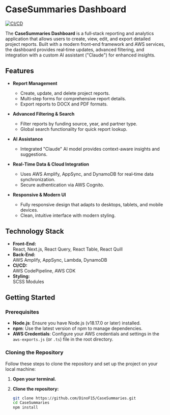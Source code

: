 # CaseSummaries Dashboard

[![CI/CD](https://github.com/DinoF15/CaseSummaries/actions/workflows/pipeline.yaml/badge.svg)](https://github.com/DinoF15/CaseSummaries/actions/workflows/pipeline.yaml)

The **CaseSummaries Dashboard** is a full‑stack reporting and analytics application that allows users to create, view, edit, and export detailed project reports. Built with a modern front‑end framework and AWS services, the dashboard provides real‑time updates, advanced filtering, and integration with a custom AI assistant ("Claude") for enhanced insights.

## Features

- **Report Management**
  - Create, update, and delete project reports.
  - Multi‑step forms for comprehensive report details.
  - Export reports to DOCX and PDF formats.
  
- **Advanced Filtering & Search**
  - Filter reports by funding source, year, and partner type.
  - Global search functionality for quick report lookup.

- **AI Assistance**
  - Integrated "Claude" AI model provides context-aware insights and suggestions.

- **Real‑Time Data & Cloud Integration**
  - Uses AWS Amplify, AppSync, and DynamoDB for real‑time data synchronization.
  - Secure authentication via AWS Cognito.

- **Responsive & Modern UI**
  - Fully responsive design that adapts to desktops, tablets, and mobile devices.
  - Clean, intuitive interface with modern styling.

## Technology Stack

- **Front-End:**  
  React, Next.js, React Query, React Table, React Quill
- **Back-End:**  
  AWS Amplify, AppSync, Lambda, DynamoDB
- **CI/CD:**  
  AWS CodePipeline, AWS CDK
- **Styling:**  
  SCSS Modules


## Getting Started

### Prerequisites

- **Node.js**: Ensure you have Node.js (v18.17.0 or later) installed.
- **npm**: Use the latest version of npm to manage dependencies.
- **AWS Credentials**: Configure your AWS credentials and settings in the `aws-exports.js` (or `.ts`) file in the root directory.

### Cloning the Repository

Follow these steps to clone the repository and set up the project on your local machine:

1. **Open your terminal.**

2. **Clone the repository:**

   ```bash
   git clone https://github.com/DinoF15/CaseSummaries.git
   cd CaseSummaries
   npm install


